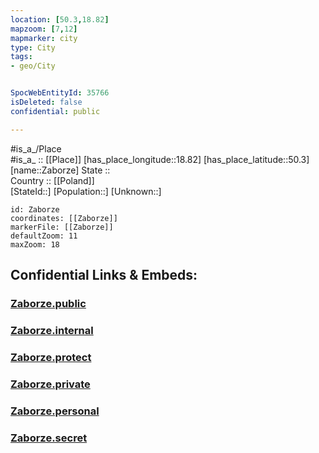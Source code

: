 ```yaml
---
location: [50.3,18.82] 
mapzoom: [7,12] 
mapmarker: city 
type: City
tags:
- geo/City


SpocWebEntityId: 35766
isDeleted: false
confidential: public

---
```

#is_a_/Place  
#is_a_ :: [[Place]] 
[has_place_longitude::18.82] 
[has_place_latitude::50.3] 
[name::Zaborze] 
State ::  
Country :: [[Poland]]  
[StateId::] 
[Population::] 
[Unknown::] 


```leaflet
id: Zaborze
coordinates: [[Zaborze]] 
markerFile: [[Zaborze]] 
defaultZoom: 11 
maxZoom: 18
```


## Confidential Links & Embeds: 

### [Zaborze.public](/_public/\Earth\Continent\Europe\Europe~East\Poland\Provinces~Poland\Silesian\CityZaborze.public.md) 

### [Zaborze.internal](/_internal/\Earth\Continent\Europe\Europe~East\Poland\Provinces~Poland\Silesian\CityZaborze.internal.md) 

### [Zaborze.protect](/_protect/\Earth\Continent\Europe\Europe~East\Poland\Provinces~Poland\Silesian\CityZaborze.protect.md) 

### [Zaborze.private](/_private/\Earth\Continent\Europe\Europe~East\Poland\Provinces~Poland\Silesian\CityZaborze.private.md) 

### [Zaborze.personal](/_personal/\Earth\Continent\Europe\Europe~East\Poland\Provinces~Poland\Silesian\CityZaborze.personal.md) 

### [Zaborze.secret](/_secret/\Earth\Continent\Europe\Europe~East\Poland\Provinces~Poland\Silesian\CityZaborze.secret.md)

